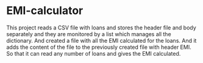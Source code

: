 # EMI-calculator

This project reads a CSV file with loans and stores the header file and body separately and they are monitored by a list which manages all the dictionary.
And created a file with all the EMI calculated for the loans. And it adds the content of the file to the previously created file with header EMI. So that it can read any number of loans and gives the EMI calculated.
